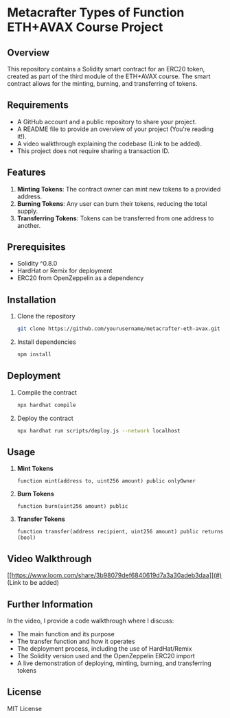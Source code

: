 
# Metacrafter Types of Function ETH+AVAX Course Project

## Overview

This repository contains a Solidity smart contract for an ERC20 token, created as part of the third module of the ETH+AVAX course. The smart contract allows for the minting, burning, and transferring of tokens.

## Requirements

- A GitHub account and a public repository to share your project.
- A README file to provide an overview of your project (You're reading it!).
- A video walkthrough explaining the codebase (Link to be added).
- This project does not require sharing a transaction ID.

## Features

1. **Minting Tokens**: The contract owner can mint new tokens to a provided address.
2. **Burning Tokens**: Any user can burn their tokens, reducing the total supply.
3. **Transferring Tokens**: Tokens can be transferred from one address to another.

## Prerequisites

- Solidity ^0.8.0
- HardHat or Remix for deployment
- ERC20 from OpenZeppelin as a dependency

## Installation

1. Clone the repository
   ```bash
   git clone https://github.com/yourusername/metacrafter-eth-avax.git
   ```
2. Install dependencies
   ```bash
   npm install
   ```

## Deployment

1. Compile the contract
   ```bash
   npx hardhat compile
   ```
2. Deploy the contract
   ```bash
   npx hardhat run scripts/deploy.js --network localhost
   ```

## Usage

1. **Mint Tokens**
   ```solidity
   function mint(address to, uint256 amount) public onlyOwner
   ```
2. **Burn Tokens**
   ```solidity
   function burn(uint256 amount) public
   ```
3. **Transfer Tokens**
   ```solidity
   function transfer(address recipient, uint256 amount) public returns (bool)
   ```

## Video Walkthrough

[[https://www.loom.com/share/3b98079def6840619d7a3a30adeb3daa]](#) (Link to be added)

## Further Information

In the video, I provide a code walkthrough where I discuss:
- The main function and its purpose
- The transfer function and how it operates
- The deployment process, including the use of HardHat/Remix
- The Solidity version used and the OpenZeppelin ERC20 import
- A live demonstration of deploying, minting, burning, and transferring tokens

## License

MIT License
